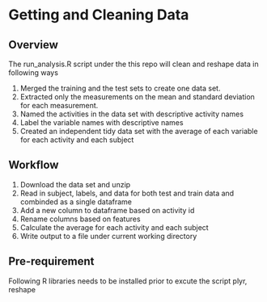 # Getting and Cleaning Data 
## Overview
The run_analysis.R script under the this repo will clean and reshape data in following ways
1. Merged the training and the test sets to create one data set.
2. Extracted only the measurements on the mean and standard deviation for each measurement. 
3. Named the activities in the data set with descriptive activity names
4. Label the variable names with descriptive names
5. Created an independent tidy data set with the average of each variable for each activity and each subject

## Workflow 
1. Download the data set and unzip
2. Read in subject, labels, and data for both test and train data and combinded as a single dataframe
3. Add a new column to dataframe based on activity id 
4. Rename columns based on features
5. Calculate the average for each activity and each subject
6. Write output to a file under current working directory

## Pre-requirement
Following R libraries needs to be installed prior to excute the script
plyr, reshape
